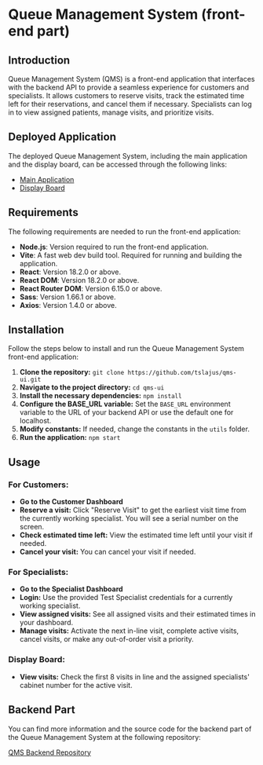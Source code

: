 # Queue Management System (front-end part)

## Introduction

Queue Management System (QMS) is a front-end application that interfaces with the backend API to provide a seamless experience for customers and specialists. It allows customers to reserve visits, track the estimated time left for their reservations, and cancel them if necessary. Specialists can log in to view assigned patients, manage visits, and prioritize visits.

## Deployed Application

The deployed Queue Management System, including the main application and the display board, can be accessed through the following links:

- [Main Application](https://qms.slajus.dev)
- [Display Board](https://qms.slajus.dev/display-board)

## Requirements

The following requirements are needed to run the front-end application:

- **Node.js**: Version required to run the front-end application.
- **Vite**: A fast web dev build tool. Required for running and building the application.
- **React**: Version 18.2.0 or above.
- **React DOM**: Version 18.2.0 or above.
- **React Router DOM**: Version 6.15.0 or above.
- **Sass**: Version 1.66.1 or above.
- **Axios**: Version 1.4.0 or above.

## Installation

Follow the steps below to install and run the Queue Management System front-end application:

1. **Clone the repository:** `git clone https://github.com/tslajus/qms-ui.git`
2. **Navigate to the project directory:** `cd qms-ui`
3. **Install the necessary dependencies:** `npm install`
4. **Configure the BASE_URL variable:** Set the `BASE_URL` environment variable to the URL of your backend API or use the default one for localhost.
5. **Modify constants:** If needed, change the constants in the `utils` folder.
6. **Run the application:** `npm start`

## Usage

### For Customers:

- **Go to the Customer Dashboard**
- **Reserve a visit:** Click "Reserve Visit" to get the earliest visit time from the currently working specialist. You will see a serial number on the screen.
- **Check estimated time left:** View the estimated time left until your visit if needed.
- **Cancel your visit:** You can cancel your visit if needed.

### For Specialists:

- **Go to the Specialist Dashboard**
- **Login:** Use the provided Test Specialist credentials for a currently working specialist.
- **View assigned visits:** See all assigned visits and their estimated times in your dashboard.
- **Manage visits:** Activate the next in-line visit, complete active visits, cancel visits, or make any out-of-order visit a priority.

### Display Board:

- **View visits:** Check the first 8 visits in line and the assigned specialists' cabinet number for the active visit.

## Backend Part

You can find more information and the source code for the backend part of the Queue Management System at the following repository:

[QMS Backend Repository](https://github.com/tslajus/qms-api)
